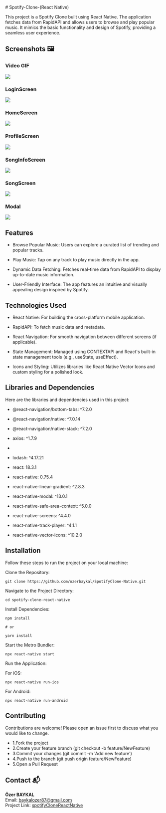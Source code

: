 # Spotify-Clone-(React Native)

This project is a Spotify Clone built using React Native. The application fetches data from RapidAPI and allows users to browse and play popular music. It mimics the basic functionality and design of Spotify, providing a seamless user experience.

## Screenshots 🖼️

### Video GIF

![](./src/assets/images/spotifyclonerecord.gif)

### LoginScreen

![](./src/assets/images/loginScreen.png)

### HomeScreen

![](./src/assets/images/homeScreen.png)

### ProfileScreen

![](./src/assets/images/profileScreen.png)

### SongInfoScreen

![](./src/assets/images/songInfoScreen.png)

### SongScreen

![](./src/assets/images/songScreen.png)

### Modal

![](./src/assets/images/modal.png)

## Features

- Browse Popular Music: Users can explore a curated list of trending and popular tracks.

- Play Music: Tap on any track to play music directly in the app.

- Dynamic Data Fetching: Fetches real-time data from RapidAPI to display up-to-date music information.

- User-Friendly Interface: The app features an intuitive and visually appealing design inspired by Spotify.

## Technologies Used

- React Native: For building the cross-platform mobile application.

- RapidAPI: To fetch music data and metadata.

- React Navigation: For smooth navigation between different screens (if applicable).

- State Management: Managed using CONTEXTAPI and React's built-in state management tools (e.g., useState, useEffect).

- Icons and Styling: Utilizes libraries like React Native Vector Icons and custom styling for a polished look.

## Libraries and Dependencies

Here are the libraries and dependencies used in this project:

- @react-navigation/bottom-tabs: ^7.2.0

- @react-navigation/native: ^7.0.14

- @react-navigation/native-stack: ^7.2.0

- axios: ^1.7.9
-
- lodash: ^4.17.21

- react: 18.3.1

- react-native: 0.75.4

- react-native-linear-gradient: ^2.8.3

- react-native-modal: ^13.0.1

- react-native-safe-area-context: ^5.0.0

- react-native-screens: ^4.4.0

- react-native-track-player: ^4.1.1

- react-native-vector-icons: ^10.2.0

## Installation

Follow these steps to run the project on your local machine:

Clone the Repository:

```
git clone https://github.com/ozerbaykal/SpotifyClone-Native.git
```

Navigate to the Project Directory:

```
cd spotify-clone-react-native
```

Install Dependencies:

```
npm install

# or

yarn install
```

Start the Metro Bundler:

```
npx react-native start
```

Run the Application:

For iOS:

```
npx react-native run-ios
```

For Android:

```
npx react-native run-android
```

## Contributing

Contributions are welcome! Please open an issue first to discuss what you would like to change.

- 1.Fork the project
- 2.Create your feature branch (git checkout -b feature/NewFeature)
- 3.Commit your changes (git commit -m 'Add new feature')
- 4.Push to the branch (git push origin feature/NewFeature)
- 5.Open a Pull Request

## Contact 📬

**Özer BAYKAL**  
Email: [baykalozer87@gmail.com](mailto:baykalozer87@gmail.com)  
Project Link: [spotifyCloneReactNative](https://github.com/ozerbaykal/spotify-clone-react-native)
